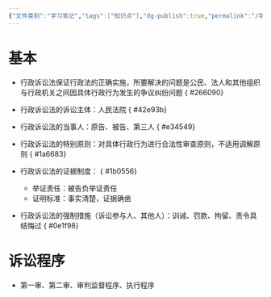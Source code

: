 ```yaml
---
{"文件类别":"学习笔记","tags":["知识点"],"dg-publish":true,"permalink":"/学习笔记studyup/知识点cheese/行政诉讼法/","dgPassFrontmatter":true,"noteIcon":"","created":"2024-09-12T11:21:27.139+08:00","updated":"2024-09-12T12:02:41.474+08:00"}
---
```


# 基本
- 行政诉讼法保证行政法的正确实施，所要解决的问题是公民、法人和其他组织与行政机关之间因具体行政行为发生的争议纠纷问题
{ #266090}

- 行政诉讼法的诉讼主体：人民法院
{ #42e93b}

- 行政诉讼法的当事人：原告、被告、第三人
{ #e34549}

- 行政诉讼法的特别原则：对具体行政行为进行合法性审查原则，不适用调解原则
{ #1a6683}

- 行政诉讼法的证据制度：
{ #1b0556}

	- 举证责任：被告负举证责任
	- 证明标准：事实清楚，证据确凿
- 行政诉讼法的强制措施（诉讼参与人、其他人）：训诫、罚款、拘留、责令具结悔过
{ #0e1f98}

# 诉讼程序
- 第一审、第二审、审判监督程序、执行程序